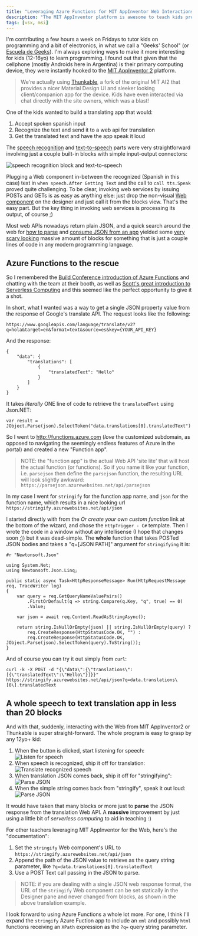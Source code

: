 ```yaml
---
title: "Leveraging Azure Functions for MIT AppInventor Web Interactions"
description: "The MIT AppInventor platform is awesome to teach kids programming concepts while building an actual Android app. Interacting with the web is super painful, however, and Azure Functions can provide the missing link."
tags: [vsx, msi]
---
```


I'm contributing a few hours a week on Fridays to tutor kids on programming and a bit of electronics, 
in what we call a "Geeks' School" (or [Escuela de Geeks](http://www.escueladegeeks.com/)). I'm always 
exploring ways to make it more interesting for kids (12-16yo) to learn programming. I found out that 
given that the cellphone (mostly Androids here in Argentina) is their primary computing device, they 
were instantly hooked to the [MIT AppInventor 2](ai2.appinventor.mit.edu) platform. 

> We're actually using [Thunkable](https://techcrunch.com/2016/03/05/mit-spin-out-thunkable-hopes-its-drag-and-drop-app-builder-can-be-a-money-spinner-too/), 
> a fork of the original MIT AI2 that provides a nicer Material Design UI and sleeker looking client/companion 
> app for the device. Kids have even interacted via chat directly with the site owners, which was a blast!

One of the kids wanted to build a translating app that would:

1. Accept spoken spanish input
2. Recognize the text and send it to a web api for translation
3. Get the translated text and have the app speak it loud 

The [speech recognition](http://app.thunkable.com/reference/components/media.html#SpeechRecognizer) and 
[text-to-speech](http://app.thunkable.com/reference/components/media.html#TextToSpeech) parts were very 
straightforward involving just a couple built-in blocks with simple input-output connectors:

![speech recognition block and text-to-speech](http://www.cazzulino.com/img/ai2-basic-speech.png)

Plugging a Web component in-between the recognized (Spanish in this case) text in 
`when speech.After Getting Text` and the call to `call tts.Speak` proved quite 
challenging. To be clear, invoking web services by issuing POSTs and GETs is as easy 
as anything else: just drop the non-visual [Web component](http://app.thunkable.com/reference/components/connectivity.html#Web) 
on the designer and just call it from the blocks view. That's the easy part. But the 
key thing in invoking web services is processing its output, of course ;)

Most web APIs nowadays return plain JSON, and a quick search around 
the web for [how to parse](http://www.imagnity.com/tutorials/app-inventor/web-component-json-response-on-app-inventor/) 
and [consume JSON from an app](http://georgepavlides.info/json-data-on-the-android-mobile-with-app-inventor-2/) 
yielded some [very scary looking](http://www.newthinktank.com/2014/02/android-development-beginners-9/) 
massive amount of blocks for something that is just a couple lines of code in any modern 
programming language. 

## Azure Functions to the rescue

So I remembered the [Build Conference introduction of Azure Functions](https://channel9.msdn.com/Events/Build/2016/B858) 
and chatting with the team at their booth, as well as 
[Scott's great introduction to Serverless Computing](www.hanselman.com/blog/WhatIsServerlessComputingExploringAzureFunctions.aspx) and 
this seemed like the perfect opportunity to give it a shot.

In short, what I wanted was a way to get a single JSON property value from the response of 
Google's translate API. The request looks like the following:

    https://www.googleapis.com/language/translate/v2?q=hola&target=en&format=text&source=es&key={YOUR_API_KEY} 

And the response:

    {
        "data": {
            "translations": [
                {
                    "translatedText": "Hello"
                }
            ]
        }
    }

It takes *literally* ONE line of code to retrieve the `translatedText` using Json.NET:

    var result = JObject.Parse(json).SelectToken("data.translations[0].translatedText")

So I went to http://functions.azure.com (*love* the customized subdomain, as opposed to 
navigating the seemingly endless features of Azure in the portal) and created a new 
"Function app". 

> NOTE: the "function app" is the actual Web API 'site lite' that will host the 
> actual function (or functions). So if you name it like your function, i.e. 
> `parsejson` then define the `parsejson` function, the resulting URL will look
> slightly awkward: `https://parsejson.azurewebsites.net/api/parsejson` 

In my case I went for `stringify` for the function app name, and `json` for the 
function name, which results in a nice looking url `https://stringify.azurewebsites.net/api/json`

I started directly with from the *Or create your own custom function* link at the bottom 
of the wizard, and chose the `HttpTrigger - C#` template. Then I wrote the code in a 
window without any intellisense (I hope that changes soon ;)) but it was dead-simple. The 
**whole** function that takes POSTed JSON bodies and takes a "q=[JSON PATH]" argument 
for `stringifying` it is:

    #r "Newtonsoft.Json"

    using System.Net;
    using Newtonsoft.Json.Linq;

    public static async Task<HttpResponseMessage> Run(HttpRequestMessage req, TraceWriter log)
    {
        var query = req.GetQueryNameValuePairs()
            .FirstOrDefault(q => string.Compare(q.Key, "q", true) == 0)
            .Value;

        var json = await req.Content.ReadAsStringAsync();

        return string.IsNullOrEmpty(json) || string.IsNullOrEmpty(query) ?
            req.CreateResponse(HttpStatusCode.OK, "") :
            req.CreateResponse(HttpStatusCode.OK, JObject.Parse(json).SelectToken(query).ToString());
    }

And of course you can try it out simply from `curl`:

    curl -k -X POST -d "{\"data\":{\"translations\":[{\"translatedText\":\"Hello\"}]}}" https://stringify.azurewebsites.net/api/json?q=data.translations\[0\].translatedText

## A whole speech to text translation app in less than 20 blocks

And with that, suddenly, interacting with the Web from MIT AppInventor2 or Thunkable is super 
straight-forward. The whole program is easy to grasp by any 12yo+ kid:

1. When the button is clicked, start listening for speech:
   ![Listen for speech](http://www.cazzulino.com/img/ai2-translator-1.png)
2. When speech is recognized, ship it off for translation:
   ![Translate recognized speech](http://www.cazzulino.com/img/ai2-translator-2.png)
3. When translation JSON comes back, ship it off for "stringifying":
   ![Parse JSON](http://www.cazzulino.com/img/ai2-translator-3.png)
4. When the simple string comes back from "stringify", speak it out loud:
   ![Parse JSON](http://www.cazzulino.com/img/ai2-translator-4.png)

It would have taken that many blocks or more just to **parse** the JSON response 
from the translation Web API. A **massive** improvement by just using a little bit 
of *serverless computing* to aid in teaching :) 

For other teachers leveraging MIT AppInventor for the Web, here's the "documentation":

1. Set the `stringify` Web component's URL to `https://stringify.azurewebsites.net/api/json`
2. Append the path of the JSON value to retrieve as the query string parameter, like `?q=data.translations[0].translatedText`
3. Use a POST Text call passing in the JSON to parse. 

> NOTE: if you are dealing with a single JSON web response format, the URL of the 
> `stringify` Web component can be set statically in the Designer pane and never changed
> from blocks, as shown in the above translation example.


I look forward to using Azure Functions a whole lot more. For one, I think I'll expand the 
`stringify` Azure Fuction app to include an `xml` and possibly `html` functions 
receiving an `XPath` expression as the `?q=` query string parameter.